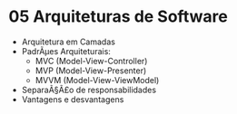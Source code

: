 ﻿# 05 Arquiteturas de Software

- Arquitetura em Camadas
- PadrÃµes Arquiteturais:
  - MVC (Model-View-Controller)
  - MVP (Model-View-Presenter)
  - MVVM (Model-View-ViewModel)
- SeparaÃ§Ã£o de responsabilidades
- Vantagens e desvantagens
